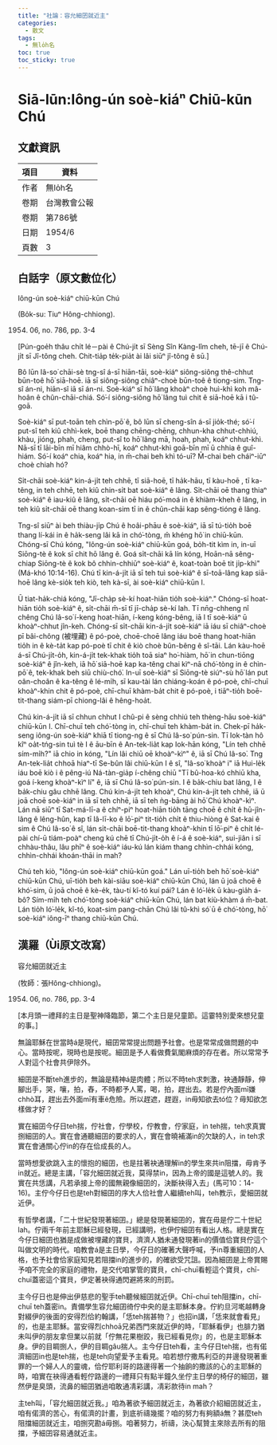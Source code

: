 ```yaml
---
title: "社論：容允細囝就近主"
categories:
  - 散文
tags:
  - 無lo̍h名
toc: true
toc_sticky: true
---
```


# Siā-lūn:Iông-ún soè-kiáⁿ Chiū-kūn Chú

## 文獻資訊

| 項目 | 資料 |
|---|---|
| 作者 | 無lo̍h名 |
| 卷期 | 台灣教會公報 |
| 卷期 | 第786號 |
| 日期 | 1954/6 |
| 頁數 | 3 |

## 白話字（原文數位化）

Iông-ún soè-kiáⁿ chiū-kūn Chú

(Bo̍k-su: Tiuⁿ Hông-chhiong).

1954. 06, no. 786, pp. 3-4

[Pún-goe̍h thâu chi̍t lé－pài ê Chú-ji̍t sī Sèng Sîn Kàng-lîm cheh, tē-jī ê Chú-ji̍t sī Jî-tông cheh. Chit-tia̍p te̍k-pia̍t ài lâi siūⁿ jî-tông ê sū.]

Bô lūn Iâ-so͘ chāi-sè tng-sî á-sī hiān-tāi, soè-kiáⁿ siông-siông thê-chhut būn-toê hō͘ siā-hoē. iā sī siông-siông chiâⁿ-choè būn-toê ê tiong-sim. Tng-sî án-ni, hiān-sî iā sī án-ni. Soè-kiáⁿ sī hō͘ lâng khoàⁿ choè huì-khì koh mâ-hoân ê chûn-chāi-chiá. Só͘-í siông-siông hō͘ lâng tuì chit ê siā-hoē kā i tû-goā.

Soè-kiáⁿ sī put-toān teh chìn-pō͘ ê, bô lūn sī cheng-sîn á-sī jio̍k-thé; só͘-í put-sî teh kiû chhì-kek, boē thang chēng-chēng, chhun-kha chhut-chhiú, khàu, jióng, phah, cheng, put-sî to hō͘ lâng mā, hoah, phah, koáⁿ chhut-khì. Nā-sī tī lāi-bīn mī hiâm chhò-hī, koáⁿ chhut-khì goā-bīn mī ū chhia ê guî-hiám. Só͘-í koáⁿ chia, koáⁿ hia, in m̄-chai beh khì tó-uī? M̄-chai beh cháiⁿ-iūⁿ choè chiah hó?

Si̍t-chāi soè-kiáⁿ kin-á-ji̍t teh chhē, tī siā-hoē, tī ha̍k-hāu, tī kàu-hoē , tī ka-têng, in teh chhē, teh kiû chin-si̍t bat soè-kiáⁿ ê lâng. Si̍t-chāi oē thang thiaⁿ soè-kiáⁿ ê iau-kiû ê lâng, si̍t-chāi oē hiáu pó͘-moá in ê khiàm-kheh ê lâng, in teh kiû si̍t-chāi oē thang koan-sim tī in ê chûn-chāi kap sêng-tióng ê lâng.

Tng-sî siūⁿ ài beh thiàu-ji̍p Chú ê hoâi-phāu ê soè-kiáⁿ, iā sī tú-tio̍h boē thang lí-kái in ê ha̍k-seng lâi kā in chó͘-tòng, m̄ khéng hō͘ in chiū-kūn. Chóng-sī Chú kóng, "Iông-ún soè-kiáⁿ chiū-kūn goá, bo̍h-tit kìm in, in-uī Siōng-tè ê kok sī chit hō lâng ê. Goá si̍t-chāi kā lín kóng, Hoān-nā sêng-chiap Siōng-tè ê kok bô chhin-chhiūⁿ soè-kiáⁿ ê, koat-toàn boē tit ji̍p-khì" (Má-khó 10:14-16). Chú tī kin-á-ji̍t iā sī teh tuì soè-kiáⁿ ê sī-toā-lâng kap siā-hoē lâng kè-sio̍k teh kiò, teh kà-sī, ài soè-kiáⁿ chiū-kūn I.

Ū tiat-ha̍k-chiá kóng, "Jī-cha̍p sè-kí hoat-hiān tio̍h soè-kiáⁿ." Chóng-sī hoat-hiān tio̍h soè-kiáⁿ ê, si̍t-chāi m̄-sī tī jī-cha̍p sè-kí lah. Tī nn̄g-chheng nî chêng Chú Iâ-so͘ í-keng hoat-hiān, í-keng kóng-bêng, iā I tī soè-kiáⁿ ū khoàⁿ-chhut jîn-keh. Chóng-sī si̍t-chāi kin-á-ji̍t soè-kiáⁿ iā iáu sī chiâⁿ-choè pī bâi-chông (被埋藏) ê pó-poè, choē-choē lâng iáu boē thang hoat-hiān tio̍h in ê kè-ta̍t kap pó-poè tī chit ê kiò choè bûn-bêng ê sî-tāi. Lán kàu-hoē á-sī Chú-ji̍t-o̍h, kin-á-ji̍t tek-khak tio̍h toā siaⁿ ho͘-hiàm, hō͘ in chun-tiōng soè-kiáⁿ ê jîn-keh, iā hō͘ siā-hoē kap ka-têng chai kìⁿ-nā chó͘-tòng in ê chìn-pō͘ ê, tek-khak beh siū chiù-chó͘. In-uī soè-kiáⁿ sī Siōng-tè siúⁿ-sù hō͘ lán put oân-choân ê ka-têng ê lé-mi̍h, sī kau-tài lán chiáng-koán ê pó-poè, chī-chuī khoàⁿ-khin chit ê pó-poè, chī-chuī khàm-ba̍t chit ê pó-poè, i tiāⁿ-tio̍h boē-tit-thang siám-pī chiong-lâi ê hêng-hoa̍t.

Chú kin-á-ji̍t iā sī chhun chhut I chû-pi ê sèng chhiú teh thèng-hāu soè-kiáⁿ chiū-kūn I. Chī-chuī teh chó͘-tòng in, chī-chuī teh khàm-ba̍t in. Chek-pī ha̍k-seng iông-ún soè-kiáⁿ khiā tī tiong-ng ê sī Chú Iâ-so͘ pún-sin. Tī Iok-tàn hô kîⁿ oa̍t-tńg-sin tuì tè I ê āu-bīn ê An-tek-lia̍t kap Iok-hān kóng, "Lín teh chhē sím-mi̍h?" iā chio in kóng, "Lín lâi chiū oē khoàⁿ-kìⁿ" ê, iā sī Chú Iâ-so͘. Tng An-tek-lia̍t chhoā hiaⁿ-tī Se-bûn lâi chiū-kūn I ê sî, "Iâ-so͘ khoàⁿ i" iā Hui-le̍k iáu boē kiò i ê pêng-iú Ná-tàn-gia̍p í-chêng chiū "Tī bû-hoa-kó chhiū kha, goá í-keng khoàⁿ-kìⁿ lí" ê, iā sī Chú Iâ-so͘ pún-sin. I ê ba̍k-chiu bat lâng, I ê ba̍k-chiu gâu chhē lâng. Chú kin-á-ji̍t teh khoàⁿ, Chú kin-á-ji̍t teh chhē, iā ū joā choē soè-kiáⁿ in iā sī teh chhē, iā sī teh ǹg-bāng ài hō͘ Chú khoàⁿ-kìⁿ. Lán nā siūⁿ tī Sat-má-lī-a ê chíⁿ-piⁿ hoat-hiān tio̍h tāng choē ê chi̍t ê hū-jîn-lâng ê lêng-hûn, kap tī Iâ-lī-ko ê lō͘-piⁿ tit-tio̍h chi̍t ê thiu-hiòng ê Sat-kai ê sim ê Chú Iâ-so͘ ê sî, lán si̍t-chāi boē-tit-thang khoàⁿ-khin tī lō͘-piⁿ ê chi̍t lé-pài chí-ū tiám-poàⁿ cheng kú chē tī Chú-ji̍t-o̍h ê í-á ê soè-kiáⁿ, sui-jiân i sī chhàu-thâu, lâu phīⁿ ê soè-kiáⁿ iáu-kú lán kiám thang chhìn-chhái kóng, chhìn-chhái khoán-thāi in mah?

Chú teh kiò, "Iông-ún soè-kiáⁿ chiū-kūn goá." Lán uī-tio̍h beh hō͘ soè-kiáⁿ chiū-kūn Chú, uī-tio̍h beh kài-siāu soè-kiáⁿ chiū-kūn Chú, lán ū joā choē ê khó͘-sim, ū joā choē ê kè-e̍k, tàu-tí kî-tó kuí pái? Lán ê ló͘-le̍k ū kàu-gia̍h á-bô? Sím-mi̍h teh chó͘-tòng soè-kiáⁿ chiū-kūn Chú, lán bat kiù-khàm á m̄-bat. Lán tio̍h ló͘-le̍k, kî-tó, koat-sim pang-chān Chú lâi tû-khì só͘ ū ê chó͘-tòng, hō͘ soè-kiáⁿ iông-īⁿ thang chiū-kūn Chú.

## 漢羅（Ùi原文改寫）

容允細囝就近主

(牧師：張Hông-chhiong)。

1954. 06, no. 786, pp. 3-4

[本月頭一禮拜的主日是聖神降臨節，第二个主日是兒童節。這霎特別愛來想兒童的事。]

無論耶穌在世當時á是現代，細囝常常提出問題予社會。也是常常成做問題的中心。當時按呢，現時也是按呢。細囝是予人看做費氣閣麻煩的存在者。所以常常予人對這个社會共伊除外。

細囝是不斷teh進步的，無論是精神á是肉體；所以不時teh求刺激，袂通靜靜，伸腳出手，哭，嚷，拍，舂，不時都予人罵，喝，拍，趕出去。若是佇內面mī嫌chhò耳，趕出去外面mī有車ê危險。所以趕遮，趕遐，in毋知欲去tó位？毋知欲怎樣做才好？

實在細囝今仔日teh揣，佇社會，佇學校，佇教會，佇家庭，in teh揣，teh求真實捌細囝的人。實在會通聽細囝的要求的人，實在會曉補滿in的欠缺的人，in teh求實在會通關心佇in的存在佮成長的人。

當時想愛欲跳入主的懷抱的細囝，也是拄著袂通理解in的學生來共in阻擋，毋肯予in就近。總是主講，「容允細囝就近我，莫得禁in，因為上帝的國是這號人的。我實在共恁講，凡若承接上帝的國無親像細囝的，決斷袂得入去」(馬可10：14-16)。主佇今仔日也是teh對細囝的序大人佮社會人繼續teh叫，teh教示，愛細囝就近伊。

有哲學者講，「二十世紀發現著細囝。」總是發現著細囝的，實在毋是佇二十世紀lah。佇兩千年前主耶穌已經發現，已經講明，也伊佇細囝有看出人格。總是實在今仔日細囝也猶是成做被埋藏的寶貝，濟濟人猶未通發現著in的價值佮寶貝佇這个叫做文明的時代。咱教會á是主日學，今仔日的確著大聲呼喊，予in尊重細囝的人格，也予社會佮家庭知見若阻擋in的進步的，的確欲受咒詛。因為細囝是上帝賞賜予咱不完全的家庭的禮物，是交代咱掌管的寶貝，chī-chuī看輕這个寶貝，chī-chuī蓋密這个寶貝，伊定著袂得通閃避將來的刑罰。

主今仔日也是伸出伊慈悲的聖手teh聽候細囝就近伊。Chī-chuī teh阻擋in，chī-chuī teh蓋密in。責備學生容允細囝徛佇中央的是主耶穌本身。佇約旦河墘越轉身對綴伊的後面的安得烈佮約翰講，「恁teh揣甚物？」也招in講，「恁來就會看見」的，也是主耶穌。當安得烈chhoā兄弟西門來就近伊的時，「耶穌看伊」也腓力猶未叫伊的朋友拿但業以前就「佇無花果樹跤，我已經看見你」的，也是主耶穌本身。伊的目睭捌人，伊的目睭gâu揣人。主今仔日teh看，主今仔日teh揣，也有偌濟細囝in也是teh揣，也是teh向望愛予主看見。咱若想佇撒馬利亞的井邊發現著重罪的一个婦人人的靈魂，佮佇耶利哥的路邊得著一个抽餉的撒該的心的主耶穌的時，咱實在袂得通看輕佇路邊的一禮拜只有點半鐘久坐佇主日學的椅仔的細囝，雖然伊是臭頭，流鼻的細囝猶過咱敢通凊彩講，凊彩款待in mah？

主teh叫，「容允細囝就近我。」咱為著欲予細囝就近主，為著欲介紹細囝就近主，咱有偌濟的苦心，有偌濟的計畫，到底祈禱幾擺？咱的努力有夠額á無？甚麼teh阻擋細囝就近主，咱捌究勘á毋捌。咱著努力，祈禱，決心幫贊主來除去所有的阻擋，予細囝容易通就近主。
